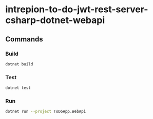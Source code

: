 # intrepion-to-do-jwt-rest-server-csharp-dotnet-webapi

## Commands

### Build

```bash
dotnet build
```

### Test

```bash
dotnet test
```

### Run

```bash
dotnet run --project ToDoApp.WebApi
```
